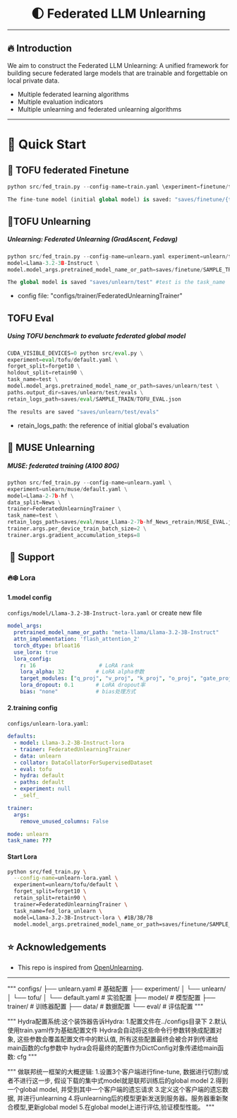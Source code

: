 <div align="center">
<h1><strong>🌓 Federated LLM Unlearning</strong></h2>
</div>


---------
## 🔥 Introduction
We aim to construct the Federated LLM Unlearning: A unified framework for building secure federated large models that are trainable and forgettable on local private data.

- Multiple federated learning algorithms
- Multiple evaluation indicators
- Multiple unlearning and federated unlearning algorithms
---------
# 🏁 Quick Start
##  🧩 TOFU federated Finetune
```python
python src/fed_train.py --config-name=train.yaml \experiment=finetune/tofu/default \task_name=fed_TRAIN_3b \model=Llama-3.2-3B-Instruct
```

```python
The fine-tune model (initial global model) is saved: "saves/finetune/{task_name}"
```

##  🪭TOFU Unlearning

##### Unlearning: Federated Unlearning (GradAscent, Fedavg)
```python
python src/fed_train.py --config-name=unlearn.yaml experiment=unlearn/tofu/default \forget_split=forget10 retain_split=retain90 trainer=FederatedUnlearningTrainer task_name=test \
model=Llama-3.2-3B-Instruct \
model.model_args.pretrained_model_name_or_path=saves/finetune/SAMPLE_TRAIN
```
```python
The global model is saved "saves/unlearn/test" #test is the task_name
```
- config file: "configs/trainer/FederatedUnlearningTrainer"

## TOFU Eval

##### Using TOFU benchmark to evaluate federated global model

```python
CUDA_VISIBLE_DEVICES=0 python src/eval.py \
experiment=eval/tofu/default.yaml \
forget_split=forget10 \
holdout_split=retain90 \
task_name=test \
model.model_args.pretrained_model_name_or_path=saves/unlearn/test \
paths.output_dir=saves/unlearn/test/evals \
retain_logs_path=saves/eval/SAMPLE_TRAIN/TOFU_EVAL.json
```

```python
The results are saved "saves/unlearn/test/evals" 
```
- retain_logs_path: the reference of initial global's evaluation


## 🔑 MUSE Unlearning
##### MUSE: federated training (A100 80G)
```python
python src/fed_train.py --config-name=unlearn.yaml \
experiment=unlearn/muse/default.yaml \
model=Llama-2-7b-hf \
data_split=News \
trainer=FederatedUnlearningTrainer \
task_name=test \
retain_logs_path=saves/eval/muse_Llama-2-7b-hf_News_retrain/MUSE_EVAL.json \
trainer.args.per_device_train_batch_size=2 \
trainer.args.gradient_accumulation_steps=8
```

##  🚀 Support

### 🔥❄️ Lora

#### 1.model config

`configs/model/Llama-3.2-3B-Instruct-lora.yaml`  or create new file

```yaml
model_args:
  pretrained_model_name_or_path: "meta-llama/Llama-3.2-3B-Instruct"
  attn_implementation: 'flash_attention_2'
  torch_dtype: bfloat16
  use_lora: true
  lora_config:
    r: 16                    # LoRA rank
    lora_alpha: 32          # LoRA alpha参数
    target_modules: ["q_proj", "v_proj", "k_proj", "o_proj", "gate_proj", "up_proj", "down_proj"]
    lora_dropout: 0.1       # LoRA dropout率
    bias: "none"            # bias处理方式
```



#### 2.training config

`configs/unlearn-lora.yaml`:

```yaml
defaults:
  - model: Llama-3.2-3B-Instruct-lora
  - trainer: FederatedUnlearningTrainer
  - data: unlearn
  - collator: DataCollatorForSupervisedDataset
  - eval: tofu
  - hydra: default
  - paths: default
  - experiment: null
  - _self_

trainer:
  args: 
    remove_unused_columns: False

mode: unlearn
task_name: ???
```



#### Start Lora

```bash
python src/fed_train.py \
  --config-name=unlearn-lora.yaml \
  experiment=unlearn/tofu/default \
  forget_split=forget10 \
  retain_split=retain90 \
  trainer=FederatedUnlearningTrainer \
  task_name=fed_lora_unlearn \
  model=Llama-3.2-3B-Instruct-lora \ #1B/3B/7B
  model.model_args.pretrained_model_name_or_path=saves/finetune/SAMPLE_TRAIN #change
```



## ⭐️ Acknowledgements

- This repo is inspired from [OpenUnlearning](https://github.com/locuslab/open-unlearning). 

---------------------------


"""
   configs/
   ├── unlearn.yaml              # 基础配置
   ├── experiment/
   │   └── unlearn/
   │       └── tofu/
   │           └── default.yaml  # 实验配置
   ├── model/                    # 模型配置
   ├── trainer/                  # 训练器配置
   ├── data/                    # 数据配置
   └── eval/                    # 评估配置
"""


"""
Hydra配置系统:这个装饰器告诉Hydra: 1.配置文件在../configs目录下 2.默认使用train.yaml作为基础配置文件
Hydra会自动将这些命令行参数转换成配置对象, 这些参数会覆盖配置文件中的默认值, 所有这些配置最终会被合并到传递给main函数的cfg参数中
hydra会将最终的配置作为DictConfig对象传递给main函数: cfg
"""


"""
做联邦统一框架的大概逻辑:
1.设置3个客户端进行fine-tune, 数据进行切割/或者不进行这一步, 假设下载的集中式model就是联邦训练后的global model
2.得到一个global model, 并受到其中一个客户端的遗忘请求
3.定义这个客户端的遗忘数据, 并进行unlearning
4.将unlearning后的模型更新发送到服务器。服务器重新聚合模型,更新global model
5.在global model上进行评估,验证模型性能。
"""
